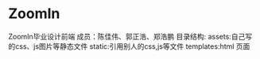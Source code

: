 # ZoomIn
ZoomIn毕业设计前端
成员：陈佳伟、郭正浩、郑浩鹏
目录结构:
assets:自己写的css、js图片等静态文件
static:引用别人的css,js等文件
templates:html 页面
